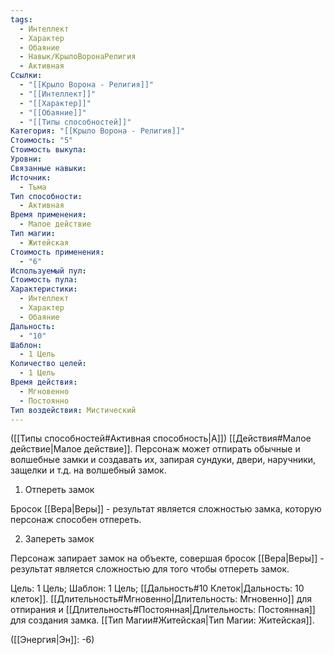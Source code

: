 ```yaml
---
tags:
  - Интеллект
  - Характер
  - Обаяние
  - Навык/КрылоВоронаРелигия
  - Активная
Ссылки:
  - "[[Крыло Ворона - Религия]]"
  - "[[Интеллект]]"
  - "[[Характер]]"
  - "[[Обаяние]]"
  - "[[Типы способностей]]"
Категория: "[[Крыло Ворона - Религия]]"
Стоимость: "5"
Стоимость выкупа: 
Уровни: 
Связанные навыки: 
Источник:
  - Тьма
Тип способности:
  - Активная
Время применения:
  - Малое действие
Тип магии:
  - Житейская
Стоимость применения:
  - "6"
Используемый пул: 
Стоимость пула: 
Характеристики:
  - Интеллект
  - Характер
  - Обаяние
Дальность:
  - "10"
Шаблон:
  - 1 Цель
Количество целей:
  - 1 Цель
Время действия:
  - Мгновенно
  - Постоянно
Тип воздействия: Мистический
---
```

([[Типы способностей#Активная способность|А]]) [[Действия#Малое действие|Малое действие]]. Персонаж может отпирать обычные и волшебные замки и создавать их, запирая сундуки, двери, наручники, защелки и т.д. на волшебный замок.

1. Отпереть замок

Бросок [[Вера|Веры]] - результат является сложностью замка, которую персонаж способен отпереть.

2. Запереть замок

Персонаж запирает замок на объекте, совершая бросок [[Вера|Веры]] - результат является сложностью для того чтобы отпереть замок. 
 
Цель: 1 Цель; Шаблон: 1 Цель; [[Дальность#10 Клеток|Дальность: 10 клеток]]. [[Длительность#Мгновенно|Длительность: Мгновенно]] для отпирания и  [[Длительность#Постоянная|Длительность: Постоянная]] для создания замка. [[Тип Магии#Житейская|Тип Магии: Житейская]].

([[Энергия|Эн]]: -6)